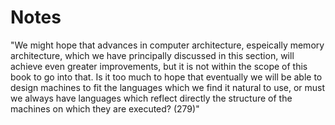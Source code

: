 # Notes

"We might hope that advances in computer architecture, espeically memory architecture, which we have principally discussed in this section, will achieve even greater improvements, but it is not within the scope of this book to go into that. Is it too much to hope that eventually we will be able to design machines to fit the languages which we find it natural to use, or must we always have languages which reflect directly the structure of the machines on which they are executed? (279)"
